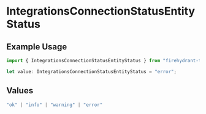 # IntegrationsConnectionStatusEntityStatus

## Example Usage

```typescript
import { IntegrationsConnectionStatusEntityStatus } from "firehydrant-typescript-sdk/models/components";

let value: IntegrationsConnectionStatusEntityStatus = "error";
```

## Values

```typescript
"ok" | "info" | "warning" | "error"
```